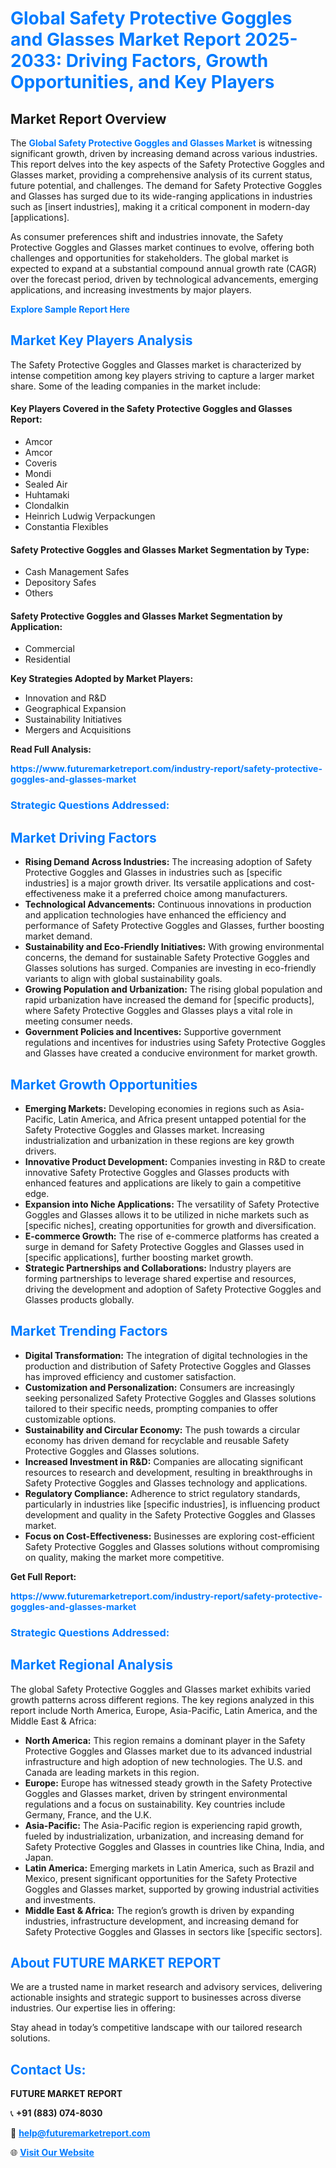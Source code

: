 <h1 style="color: #007BFF;">Global Safety Protective Goggles and Glasses Market Report 2025-2033: Driving Factors, Growth Opportunities, and Key Players</h1>

<section id="overview">
<h2>Market Report Overview</h2>
<p>The <a href="https://www.futuremarketreport.com/industry-report/safety-protective-goggles-and-glasses-market" style="color: #007BFF; text-decoration: none;"><strong>Global Safety Protective Goggles and Glasses Market</strong></a> is witnessing significant growth, driven by increasing demand across various industries. This report delves into the key aspects of the Safety Protective Goggles and Glasses market, providing a comprehensive analysis of its current status, future potential, and challenges. The demand for Safety Protective Goggles and Glasses has surged due to its wide-ranging applications in industries such as [insert industries], making it a critical component in modern-day [applications].</p>
<p>As consumer preferences shift and industries innovate, the Safety Protective Goggles and Glasses market continues to evolve, offering both challenges and opportunities for stakeholders. The global market is expected to expand at a substantial compound annual growth rate (CAGR) over the forecast period, driven by technological advancements, emerging applications, and increasing investments by major players.</p>
</section>

<section id="overview">
<p><a href="https://www.futuremarketreport.com/request-sample/reportId=32334" style="color: #007BFF; text-decoration: none;"><strong>Explore Sample Report Here</strong></a></p>
</section>

<section id="key-players">
<h2 style="color: #007BFF;">Market Key Players Analysis</h2>
<p>The Safety Protective Goggles and Glasses market is characterized by intense competition among key players striving to capture a larger market share. Some of the leading companies in the market include:</p>
<h4>Key Players Covered in the Safety Protective Goggles and Glasses Report:</h4>
<ul><li>Amcor</li><li>Amcor</li><li>Coveris</li><li>Mondi</li><li>Sealed Air</li><li>Huhtamaki</li><li>Clondalkin</li><li>Heinrich Ludwig Verpackungen</li><li>Constantia Flexibles</li></ul>
<h4>Safety Protective Goggles and Glasses Market Segmentation by Type:</h4>
<ul><li>Cash Management Safes</li><li>Depository Safes</li><li>Others</li></ul>

<h4>Safety Protective Goggles and Glasses Market Segmentation by Application:</h4>
<ul><li>Commercial</li><li>Residential</li></ul>
<p><strong>Key Strategies Adopted by Market Players:</strong></p>
<ul>
<li>Innovation and R&D</li>
<li>Geographical Expansion</li>
<li>Sustainability Initiatives</li>
<li>Mergers and Acquisitions</li>
</ul>
</section>

<section>
<p><strong>Read Full Analysis: </strong></p><a href="https://www.futuremarketreport.com/industry-report/safety-protective-goggles-and-glasses-market" style="color: #007BFF; text-decoration: none;"><strong>https://www.futuremarketreport.com/industry-report/safety-protective-goggles-and-glasses-market</strong></a>
<h3 style="color: #007BFF;">Strategic Questions Addressed:</h3>
</section>

<section id="driving-factors">
<h2 style="color: #007BFF;">Market Driving Factors</h2>
<ul>
<li><strong>Rising Demand Across Industries:</strong> The increasing adoption of Safety Protective Goggles and Glasses in industries such as [specific industries] is a major growth driver. Its versatile applications and cost-effectiveness make it a preferred choice among manufacturers.</li>
<li><strong>Technological Advancements:</strong> Continuous innovations in production and application technologies have enhanced the efficiency and performance of Safety Protective Goggles and Glasses, further boosting market demand.</li>
<li><strong>Sustainability and Eco-Friendly Initiatives:</strong> With growing environmental concerns, the demand for sustainable Safety Protective Goggles and Glasses solutions has surged. Companies are investing in eco-friendly variants to align with global sustainability goals.</li>
<li><strong>Growing Population and Urbanization:</strong> The rising global population and rapid urbanization have increased the demand for [specific products], where Safety Protective Goggles and Glasses plays a vital role in meeting consumer needs.</li>
<li><strong>Government Policies and Incentives:</strong> Supportive government regulations and incentives for industries using Safety Protective Goggles and Glasses have created a conducive environment for market growth.</li>
</ul>
</section>

<section id="growth-opportunities">
<h2 style="color: #007BFF;">Market Growth Opportunities</h2>
<ul>
<li><strong>Emerging Markets:</strong> Developing economies in regions such as Asia-Pacific, Latin America, and Africa present untapped potential for the Safety Protective Goggles and Glasses market. Increasing industrialization and urbanization in these regions are key growth drivers.</li>
<li><strong>Innovative Product Development:</strong> Companies investing in R&D to create innovative Safety Protective Goggles and Glasses products with enhanced features and applications are likely to gain a competitive edge.</li>
<li><strong>Expansion into Niche Applications:</strong> The versatility of Safety Protective Goggles and Glasses allows it to be utilized in niche markets such as [specific niches], creating opportunities for growth and diversification.</li>
<li><strong>E-commerce Growth:</strong> The rise of e-commerce platforms has created a surge in demand for Safety Protective Goggles and Glasses used in [specific applications], further boosting market growth.</li>
<li><strong>Strategic Partnerships and Collaborations:</strong> Industry players are forming partnerships to leverage shared expertise and resources, driving the development and adoption of Safety Protective Goggles and Glasses products globally.</li>
</ul>
</section>

<section id="trending-factors">
<h2 style="color: #007BFF;">Market Trending Factors</h2>
<ul>
<li><strong>Digital Transformation:</strong> The integration of digital technologies in the production and distribution of Safety Protective Goggles and Glasses has improved efficiency and customer satisfaction.</li>
<li><strong>Customization and Personalization:</strong> Consumers are increasingly seeking personalized Safety Protective Goggles and Glasses solutions tailored to their specific needs, prompting companies to offer customizable options.</li>
<li><strong>Sustainability and Circular Economy:</strong> The push towards a circular economy has driven demand for recyclable and reusable Safety Protective Goggles and Glasses solutions.</li>
<li><strong>Increased Investment in R&D:</strong> Companies are allocating significant resources to research and development, resulting in breakthroughs in Safety Protective Goggles and Glasses technology and applications.</li>
<li><strong>Regulatory Compliance:</strong> Adherence to strict regulatory standards, particularly in industries like [specific industries], is influencing product development and quality in the Safety Protective Goggles and Glasses market.</li>
<li><strong>Focus on Cost-Effectiveness:</strong> Businesses are exploring cost-efficient Safety Protective Goggles and Glasses solutions without compromising on quality, making the market more competitive.</li>
</ul>
</section>

<section>
<p><strong>Get Full Report: </strong></p><a href="https://www.futuremarketreport.com/industry-report/safety-protective-goggles-and-glasses-market" style="color: #007BFF; text-decoration: none;"><strong>https://www.futuremarketreport.com/industry-report/safety-protective-goggles-and-glasses-market</strong></a>
<h3 style="color: #007BFF;">Strategic Questions Addressed:</h3>
</section>


<section id="regional-analysis">
<h2 style="color: #007BFF;">Market Regional Analysis</h2>
<p>The global Safety Protective Goggles and Glasses market exhibits varied growth patterns across different regions. The key regions analyzed in this report include North America, Europe, Asia-Pacific, Latin America, and the Middle East & Africa:</p>
<ul>
<li><strong>North America:</strong> This region remains a dominant player in the Safety Protective Goggles and Glasses market due to its advanced industrial infrastructure and high adoption of new technologies. The U.S. and Canada are leading markets in this region.</li>
<li><strong>Europe:</strong> Europe has witnessed steady growth in the Safety Protective Goggles and Glasses market, driven by stringent environmental regulations and a focus on sustainability. Key countries include Germany, France, and the U.K.</li>
<li><strong>Asia-Pacific:</strong> The Asia-Pacific region is experiencing rapid growth, fueled by industrialization, urbanization, and increasing demand for Safety Protective Goggles and Glasses in countries like China, India, and Japan.</li>
<li><strong>Latin America:</strong> Emerging markets in Latin America, such as Brazil and Mexico, present significant opportunities for the Safety Protective Goggles and Glasses market, supported by growing industrial activities and investments.</li>
<li><strong>Middle East & Africa:</strong> The region’s growth is driven by expanding industries, infrastructure development, and increasing demand for Safety Protective Goggles and Glasses in sectors like [specific sectors].</li>
</ul>
</section>

<footer>
<h2 style="color: #007BFF;">About FUTURE MARKET REPORT</h2>
<p>We are a trusted name in market research and advisory services, delivering actionable insights and strategic support to businesses across diverse industries. Our expertise lies in offering:</p>

<p>Stay ahead in today’s competitive landscape with our tailored research solutions.</p>

<h2 style="color: #007BFF;">Contact Us:</h2>
<p><strong>FUTURE MARKET REPORT</strong></p>
<p>📞 <strong>+91 (883) 074-8030</strong></p>
<p>📧 <strong><a href="mailto:help@futuremarketreport.com" style="color: #007BFF;">help@futuremarketreport.com</a></strong></p>
<p>🌐 <strong><a href="https://www.futuremarketreport.com/" style="color: #007BFF;">Visit Our Website</a></strong></p>
</footer>